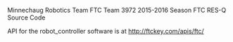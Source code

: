 Minnechaug Robotics Team FTC Team 3972 2015-2016 Season FTC RES-Q Source Code

API for the robot_controller software is at http://ftckey.com/apis/ftc/
